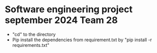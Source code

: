 # Software engineering project september 2024 Team 28 
- "cd" to the directory
- Pip install the dependencies from requirement.txt by "pip install -r requirements.txt"

